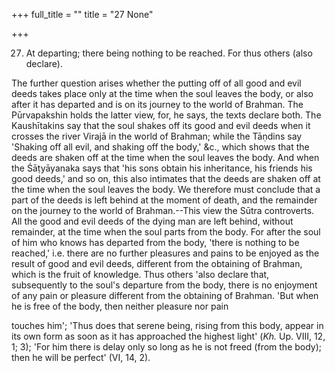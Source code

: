 +++
full_title = ""
title = "27 None"

+++


27. At departing; there being nothing to be reached. For thus others (also declare).

The further question arises whether the putting off of all good and evil deeds takes place only at the time when the soul leaves the body, or also after it has departed and is on its journey to the world of Brahman. The Pūrvapakshin holds the latter view, for, he says, the texts declare both. The Kaushītakins say that the soul shakes off its good and evil deeds when it crosses the river Virajā in the world of Brahman; while the Tāṇdins say 'Shaking off all evil, and shaking off the body,' &c., which shows that the deeds are shaken off at the time when the soul leaves the body. And when the Śāṭyāyanaka says that 'his sons obtain his inheritance, his friends his good deeds,' and so on, this also intimates that the deeds are shaken off at the time when the soul leaves the body. We therefore must conclude that a part of the deeds is left behind at the moment of death, and the remainder on the journey to the world of Brahman.--This view the Sūtra controverts. All the good and evil deeds of the dying man are left behind, without remainder, at the time when the soul parts from the body. For after the soul of him who knows has departed from the body, 'there is nothing to be reached,' i.e. there are no further pleasures and pains to be enjoyed as the result of good and evil deeds, different from the obtaining of Brahman, which is the fruit of knowledge. Thus others 'also declare that, subsequently to the soul's departure from the body, there is no enjoyment of any pain or pleasure different from the obtaining of Brahman. 'But when he is free of the body, then neither pleasure nor pain

touches him'; 'Thus does that serene being, rising from this body, appear in its own form as soon as it has approached the highest light' (_Kh._ Up. VIII, 12, 1; 3); 'For him there is delay only so long as he is not freed (from the body); then he will be perfect' (VI, 14, 2).

